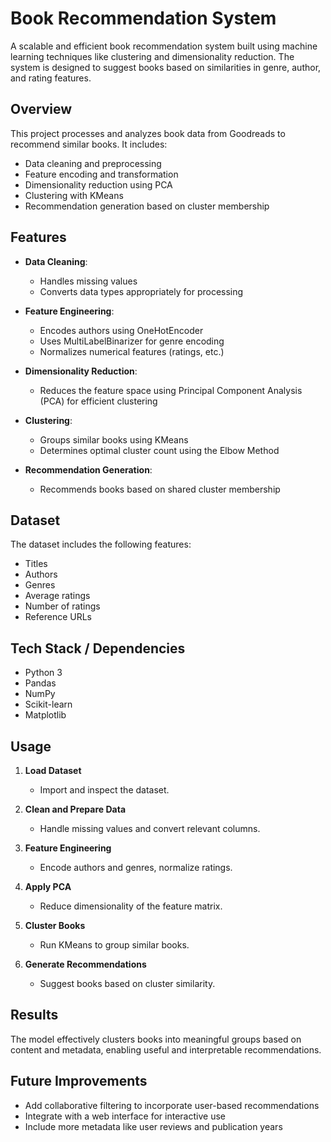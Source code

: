 # Book Recommendation System

A scalable and efficient book recommendation system built using machine learning techniques like clustering and dimensionality reduction. The system is designed to suggest books based on similarities in genre, author, and rating features.

## Overview

This project processes and analyzes book data from Goodreads to recommend similar books. It includes:

* Data cleaning and preprocessing
* Feature encoding and transformation
* Dimensionality reduction using PCA
* Clustering with KMeans
* Recommendation generation based on cluster membership

## Features

* **Data Cleaning**:

  * Handles missing values
  * Converts data types appropriately for processing

* **Feature Engineering**:

  * Encodes authors using OneHotEncoder
  * Uses MultiLabelBinarizer for genre encoding
  * Normalizes numerical features (ratings, etc.)

* **Dimensionality Reduction**:

  * Reduces the feature space using Principal Component Analysis (PCA) for efficient clustering

* **Clustering**:

  * Groups similar books using KMeans
  * Determines optimal cluster count using the Elbow Method

* **Recommendation Generation**:

  * Recommends books based on shared cluster membership

## Dataset

The dataset includes the following features:

* Titles
* Authors
* Genres
* Average ratings
* Number of ratings
* Reference URLs

##  Tech Stack / Dependencies

* Python 3
* Pandas
* NumPy
* Scikit-learn
* Matplotlib

##  Usage

1. **Load Dataset**

   * Import and inspect the dataset.

2. **Clean and Prepare Data**

   * Handle missing values and convert relevant columns.

3. **Feature Engineering**

   * Encode authors and genres, normalize ratings.

4. **Apply PCA**

   * Reduce dimensionality of the feature matrix.

5. **Cluster Books**

   * Run KMeans to group similar books.

6. **Generate Recommendations**

   * Suggest books based on cluster similarity.

##  Results

The model effectively clusters books into meaningful groups based on content and metadata, enabling useful and interpretable recommendations.

##  Future Improvements

* Add collaborative filtering to incorporate user-based recommendations
* Integrate with a web interface for interactive use
* Include more metadata like user reviews and publication years


